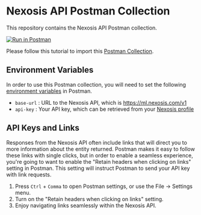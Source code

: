 # Nexosis API Postman Collection

This repository contains the Nexosis API Postman collection.

[![Run in Postman](https://run.pstmn.io/button.svg)](https://app.getpostman.com/run-collection/ada672313d0a9b0d73a4)

Please follow this tutorial to import this [Postman Collection](https://www.getpostman.com/docs/collections).

## Environment Variables

In order to use this Postman collection, you will need to set the following [environment variables](https://www.getpostman.com/docs/postman/environments_and_globals/manage_environments) in Postman.
- `base-url` : URL to the Nexosis API, which is https://ml.nexosis.com/v1
- `api-key` : Your API key, which can be retrieved from your [Nexosis profile](https://developers.nexosis.com/developer)

## API Keys and Links

Responses from the Nexosis API often include links that will direct you to more information about the entity returned. Postman makes it easy to follow these links with single clicks, but in order to enable a seamless experience, you're going to want to enable the "Retain headers when clicking on links" setting in Postman. This setting will instruct Postman to send your API key with link requests.

1.  Press `Ctrl` + `Comma` to open Postman settings, or use the File → Settings menu.
2.  Turn on the "Retain headers when clicking on links" setting.
3.  Enjoy navigating links seamlessly within the Nexosis API.
